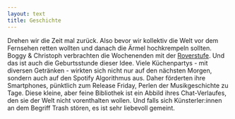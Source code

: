```yaml
---
layout: text
title: Geschichte
---
```


Drehen wir die Zeit mal zurück. Also bevor wir kollektiv die Welt vor dem Fernsehen retten wollten und danach die Ärmel hochkrempeln sollten.
Boggy & Christoph verbrachten die Wochenenden mit der [Roverstufe](https://rover.de). Und das ist auch die Geburtsstunde dieser Idee. Viele Küchenpartys - mit diversen Getränken - wirkten sich nicht nur auf den nächsten Morgen, sondern auch auf den Spotify Algorithmus aus. Daher förderten ihre Smartphones, pünktlich zum Release Friday, Perlen der Musikgeschichte zu Tage. Diese kleine, aber feine Bibliothek ist ein Abbild ihres Chat-Verlaufes, den sie der Welt nicht vorenthalten wollen. Und falls sich Künsterler:innen an dem Begriff Trash stören, es ist sehr liebevoll gemeint.